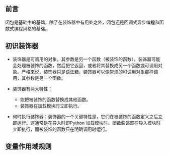## 前言

闭包是基础中的基础，除了在装饰器中有用处之外，闭包还是回调式异步编程和函数式编程风格的基础。

## 初识装饰器

* 装饰器是可调用的对象，其参数是另一个函数（被装饰的函数）。装饰器可能会处理被装饰的函数，然后把它返回，或者将其替换成另一个函数或可调用对象。严格来说，装饰器只是语法糖。装饰器可以像常规的可调用对象那样调用，其参数是另一个函数。

* 装饰器有两大特性： 
    * 能把被装饰的函数替换成其他函数。
    * 装饰器在加载模块时立即执行。
    
* 何时执行装饰器：装饰器的一个关键特性是，它们在被装饰的函数定义之后立即运行。这通常是在导入时即Python 加载模块时。函数装饰器在导入模块时立即执行，而被装饰的函数只在明确调用时运行。

## 变量作用域规则

